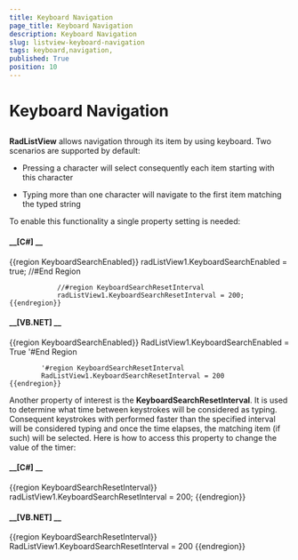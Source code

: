 ```yaml
---
title: Keyboard Navigation 
page_title: Keyboard Navigation 
description: Keyboard Navigation 
slug: listview-keyboard-navigation
tags: keyboard,navigation,
published: True
position: 10
---
```


# Keyboard Navigation 



## 

__RadListView__ allows navigation through its item by using keyboard. Two scenarios are supported by default:
        

* Pressing a character will select consequently each item starting with this character

* Typing more than one character will navigate to the first item matching the typed string
            

To enable this functionality a single property setting is needed:
        

#### __[C#] __

{{region KeyboardSearchEnabled}}
	            radListView1.KeyboardSearchEnabled = true;
	            //#End Region
	
	            //#region KeyboardSearchResetInterval
	            radListView1.KeyboardSearchResetInterval = 200;
	{{endregion}}



#### __[VB.NET] __

{{region KeyboardSearchEnabled}}
	        RadListView1.KeyboardSearchEnabled = True
	        '#End Region
	
	        '#region KeyboardSearchResetInterval
	        RadListView1.KeyboardSearchResetInterval = 200
	{{endregion}}



Another property of interest is the __KeyboardSearchResetInterval__. It is used to determine what time between keystrokes will be considered as typing. 
          Consequent keystrokes with performed faster than the specified interval will be considered typing and once the time elapses, the matching item 
          (if such) will be selected. Here is how to access this property to change the value of the timer:
        

#### __[C#] __

{{region KeyboardSearchResetInterval}}
	            radListView1.KeyboardSearchResetInterval = 200;
	{{endregion}}



#### __[VB.NET] __

{{region KeyboardSearchResetInterval}}
	        RadListView1.KeyboardSearchResetInterval = 200
	{{endregion}}


